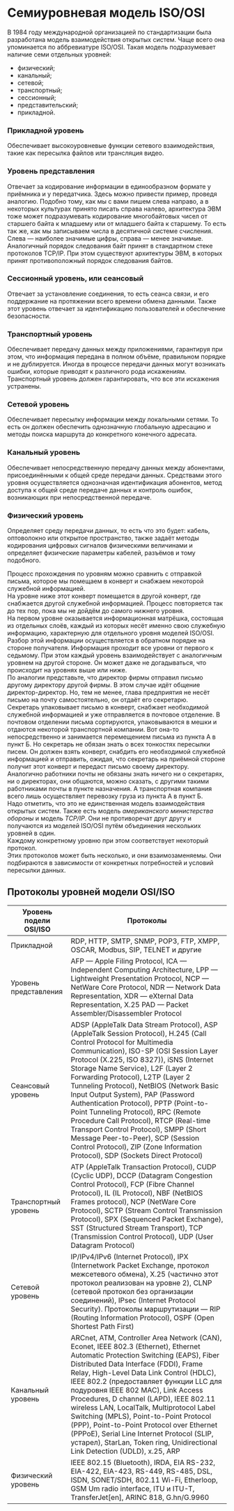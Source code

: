 # Семиуровневая модель ISO/OSI
В 1984 году международной организацией по стандартизации была разработана модель взаимодействия открытых систем. Чаще всего она упоминается по аббревиатуре ISO/OSI. Такая модель подразумевает наличие семи отдельных уровней: 
- физический;
- канальный;
- сетевой;
- транспортный;
- сессионный;
- представительский;
- прикладной.

### Прикладной уровень
Обеспечивает высокоуровневые функции сетевого взаимодействия, такие как пересылка файлов или трансляция видео. 
### Уровень представления 
Отвечает за кодирование информации в единообразном формате у приёмника и у передатчика. Здесь можно привести пример, проведя аналогию. Подобно тому, как мы с вами пишем слева направо, а в некоторых культурах принято писать справа налево, архитектура ЭВМ тоже может подразумевать кодирование многобайтовых чисел от старшего байта к младшему или от младшего байта к старшему. То есть так же, как мы записываем числа в десятичной системе счисления. Слева — наиболее значимые цифры, справа — менее значимые. Аналогичный порядок следования байт принят в стандартном стеке протоколов TCP/IP. При этом существуют архитектуры ЭВМ, в которых принят противоположный порядок следования байтов.
### Сессионный уровень, или сеансовый
Отвечает за установление соединения, то есть сеанса связи, и его поддержание на протяжении всего времени обмена данными. Также этот уровень отвечает за идентификацию пользователей и обеспечение безопасности. 
### Транспортный уровень
Обеспечивает передачу данных между приложениями, гарантируя при этом, что информация передана в полном объёме, правильном порядке и не дублируется. Иногда в процессе передачи данных могут возникать ошибки, которые приводят к различного рода искажениям. Транспортный уровень должен гарантировать, что все эти искажения устранены. 
### Сетевой уровень 
Обеспечивает пересылку информации между локальными сетями. То есть он должен обеспечить однозначную глобальную адресацию и методы поиска маршрута до конкретного конечного адресата. 
### Канальный уровень 
Обеспечивает непосредственную передачу данных между абонентами, присоединёнными к общей среде передачи данных. Средствами этого уровня осуществляется однозначная идентификация абонентов, метод доступа к общей среде передаче данных и контроль ошибок, возникающих при непосредственной передаче. 
### Физический уровень
Определяет среду передачи данных, то есть что это будет: кабель, оптоволокно или открытое пространство, также задаёт методы кодирования цифровых сигналов физическими величинами и определяет физические параметры кабелей, разъёмов и тому подобного.

Процесс прохождения по уровням можно сравнить с отправкой письма, которое мы помещаем в конверт и снабжаем некоторой служебной информацией.  
На уровне ниже этот конверт помещается в другой конверт, где снабжается другой служебной информацией. Процесс повторяется так до тех пор, пока мы не дойдём до самого нижнего уровня.  
На первом уровне оказывается информационная матрёшка, состоящая из отдельных слоёв, каждый из которых несёт именно свою служебную информацию, характерную для отдельного уровня моделей ISO/OSI. Разбор этой информации осуществляется в обратном порядке на стороне получателя. Информация проходит все уровни от первого к седьмому. При этом каждый уровень взаимодействует с аналогичным уровнем на другой стороне. Он может даже не догадываться, что происходит на уровнях выше или ниже.  
По аналогии представьте, что директор фирмы отправил письмо другому директору другой фирмы. В этом случае идёт общение директор-директор. Но, тем не менее, глава предприятия не несёт письмо на почту самостоятельно, он отдаёт его секретарю.  
Секретарь упаковывает письмо в конверт, снабжает необходимой служебной информацией и уже отправляется в почтовое отделение. В почтовом отделении письма сортируются, упаковываются в мешки и отдаются некоторой транспортной компании. Вот она-то непосредственно и занимается перемещением письма из пункта А в пункт Б. Но секретарь не обязан знать о всех тонкостях пересылки писем. Он должен взять конверт, снабдить его необходимой служебной информацией и отправить, ожидая, что секретарь на приёмной стороне получит этот конверт и передаст письмо своему директору.  
Аналогично работники почты не обязаны знать ничего ни о секретарях, ни о директорах, они общаются, можно сказать, с другими такими работниками почты в пункте назначения. А транспортная компания всего лишь осуществляет перевозку груза из пункта А в пункт Б.  
Надо отметить, что это не единственная модель взаимодействия открытых систем. Также есть модель *американского министерства обороны* и модель *TCP/IP*. Они не противоречат друг другу и получаются из моделей ISO/OSI путём объединения нескольких уровней в один.  
Каждому конкретному уровню при этом соответствует некоторый протокол.  
Этих протоколов может быть несколько, и они взаимозаменяемы. Они подбираются в зависимости от конкретных потребностей и условий пересылки данных.

## Протоколы уровней модели OSI/ISO

| Уровень подели OSI/ISO | Протоколы |
|-|-|
| Прикладной | RDP, HTTP, SMTP, SNMP, POP3, FTP, XMPP, OSCAR, Modbus, SIP, TELNET и другие |
| Уровень представления | AFP — Apple Filing Protocol, ICA — Independent Computing Architecture, LPP — Lightweight Presentation Protocol, NCP — NetWare Core Protocol, NDR — Network Data Representation, XDR — eXternal Data Representation, X.25 PAD — Packet Assembler/Disassembler Protocol |
| Cеансовый уровень | ADSP (AppleTalk Data Stream Protocol), ASP (AppleTalk Session Protocol), H.245 (Call Control Protocol for Multimedia Communication), ISO-SP (OSI Session Layer Protocol (X.225, ISO 8327)), iSNS (Internet Storage Name Service), L2F (Layer 2 Forwarding Protocol), L2TP (Layer 2 Tunneling Protocol), NetBIOS (Network Basic Input Output System), PAP (Password Authentication Protocol), PPTP (Point-to-Point Tunneling Protocol), RPC (Remote Procedure Call Protocol), RTCP (Real-time Transport Control Protocol), SMPP (Short Message Peer-to-Peer), SCP (Session Control Protocol), ZIP (Zone Information Protocol), SDP (Sockets Direct Protocol) |
| Транспортный уровень | ATP (AppleTalk Transaction Protocol), CUDP (Cyclic UDP), DCCP (Datagram Congestion Control Protocol), FCP (Fibre Channel Protocol), IL (IL Protocol), NBF (NetBIOS Frames protocol), NCP (NetWare Core Protocol), SCTP (Stream Control Transmission Protocol), SPX (Sequenced Packet Exchange), SST (Structured Stream Transport), TCP (Transmission Control Protocol), UDP (User Datagram Protocol)|
| Сетевой уровень | IP/IPv4/IPv6 (Internet Protocol), IPX (Internetwork Packet Exchange, протокол межсетевого обмена), X.25 (частично этот протокол реализован на уровне 2), CLNP (сетевой протокол без организации соединений), IPsec (Internet Protocol Security). Протоколы маршрутизации — RIP (Routing Information Protocol), OSPF (Open Shortest Path First) |
| Канальный уровень | ARCnet, ATM, Controller Area Network (CAN), Econet, IEEE 802.3 (Ethernet), Ethernet Automatic Protection Switching (EAPS), Fiber Distributed Data Interface (FDDI), Frame Relay, High-Level Data Link Control (HDLC), IEEE 802.2 (предоставляет функции LLC для подуровня IEEE 802 MAC), Link Access Procedures, D channel (LAPD), IEEE 802.11 wireless LAN, LocalTalk, Multiprotocol Label Switching (MPLS), Point-to-Point Protocol (PPP), Point-to-Point Protocol over Ethernet (PPPoE), Serial Line Internet Protocol (SLIP, устарел), StarLan, Token ring, Unidirectional Link Detection (UDLD), x.25, ARP |
| Физический уровень | IEEE 802.15 (Bluetooth), IRDA, EIA RS-232, EIA-422, EIA-423, RS-449, RS-485, DSL, ISDN, SONET/SDH, 802.11 Wi-Fi, Etherloop, GSM Um radio interface, ITU и ITU-T, TransferJet[en], ARINC 818, G.hn/G.9960|

